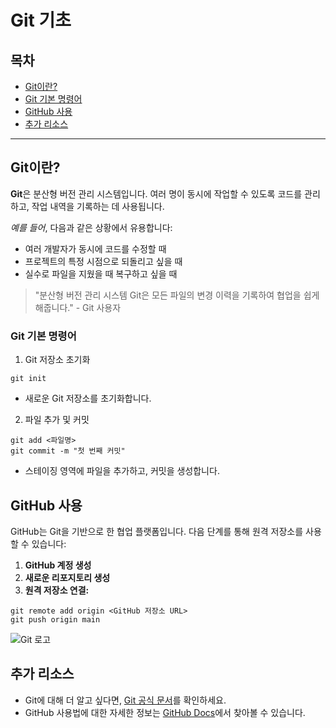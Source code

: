 # Git 기초

## 목차

* [Git이란?](#git이란)
* [Git 기본 명령어](#git-기본-명령어)
* [GitHub 사용](#github-사용)
* [추가 리소스](#추가-리소스)
---
## Git이란?

**Git**은 분산형 버전 관리 시스템입니다. 여러 명이 동시에 작업할 수 있도록 코드를 관리하고, 작업 내역을 기록하는 데 사용됩니다.

*예를 들어*, 다음과 같은 상황에서 유용합니다:

* 여러 개발자가 동시에 코드를 수정할 때
* 프로젝트의 특정 시점으로 되돌리고 싶을 때
* 실수로 파일을 지웠을 때 복구하고 싶을 때

> "분산형 버전 관리 시스템 Git은 모든 파일의 변경 이력을 기록하여 협업을 쉽게 해줍니다." - Git 사용자

### Git 기본 명령어

1. Git 저장소 초기화

```
git init
```

* 새로운 Git 저장소를 초기화합니다.

2. 파일 추가 및 커밋
```
git add <파일명>
git commit -m "첫 번째 커밋"
```
* 스테이징 영역에 파일을 추가하고, 커밋을 생성합니다.

## GitHub 사용

GitHub는 Git을 기반으로 한 협업 플랫폼입니다. 다음 단계를 통해 원격 저장소를 사용할 수 있습니다:

1. **GitHub 계정 생성**
2. **새로운 리포지토리 생성**
3. **원격 저장소 연결:**
```
git remote add origin <GitHub 저장소 URL>
git push origin main
```
![Git 로고](https://git-scm.com/images/logos/downloads/Git-Logo-2Color.png)

## 추가 리소스

* Git에 대해 더 알고 싶다면, [Git 공식 문서](https://git-scm.com/doc)를 확인하세요.
* GitHub 사용법에 대한 자세한 정보는 [GitHub Docs](https://docs.github.com/en)에서 찾아볼 수 있습니다.
